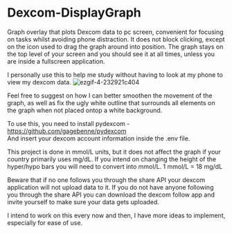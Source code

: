 # Dexcom-DisplayGraph
Graph overlay that plots Dexcom data to pc screen, convenient for focusing on tasks whilst avoiding phone distraction.
It does not block clicking, except on the icon used to drag the graph around into position.
The graph stays on the top level of your screen and you should see it at all times, unless you are inside a fullscreen application.

I personally use this to help me study without having to look at my phone to view my dexcom data.
![ezgif-4-232921c404](https://user-images.githubusercontent.com/59146220/169684683-453ff356-c556-4b92-9a4f-c3d1b3c1db3e.gif)

Feel free to suggest on how I can better smoothen the movement of the graph, as well as fix the ugly white outline that surrounds all elements on the graph when not placed ontop a white background.

To use this, you need to install pydexcom - https://github.com/gagebenne/pydexcom  
And insert your dexcom account information inside the .env file. 

This project is done in mmol/L units, but it does not affect the graph if your country primarily uses mg/dL.
If you intend on changing the height of the hyper/hypo bars you will need to convert into mmol/L. 1 mmol/L = 18 mg/dL

Beware that if no one follows you through the share API your dexcom application will not upload data to it.
If you do not have anyone following you through the share API you can download the dexcom follow app and invite yourself to make sure your data gets uploaded.

I intend to work on this every now and then, I have more ideas to implement, especially for ease of use.
